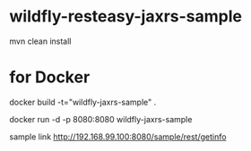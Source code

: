 # wildfly-resteasy-jaxrs-sample
mvn clean install

# for Docker
docker build -t="wildfly-jaxrs-sample" .

docker run -d -p 8080:8080 wildfly-jaxrs-sample

sample link
http://192.168.99.100:8080/sample/rest/getinfo
